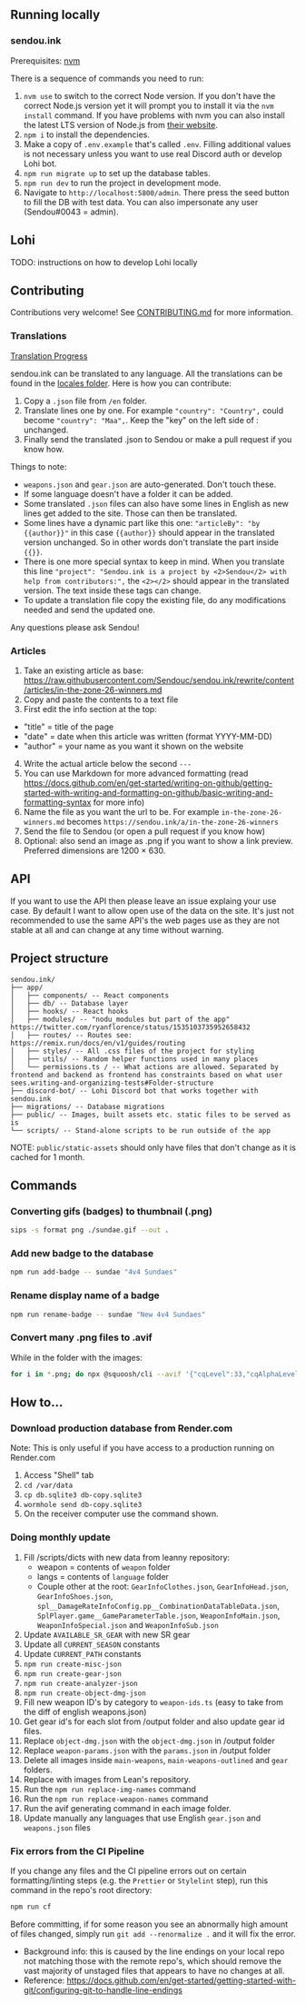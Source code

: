 ## Running locally

### sendou.ink

Prerequisites: [nvm](https://github.com/nvm-sh/nvm)

There is a sequence of commands you need to run:

1. `nvm use` to switch to the correct Node version. If you don't have the correct Node.js version yet it will prompt you to install it via the `nvm install` command. If you have problems with nvm you can also install the latest LTS version of Node.js from [their website](https://nodejs.org/en/).
2. `npm i` to install the dependencies.
3. Make a copy of `.env.example` that's called `.env`. Filling additional values is not necessary unless you want to use real Discord auth or develop Lohi bot.
4. `npm run migrate up` to set up the database tables.
5. `npm run dev` to run the project in development mode.
6. Navigate to `http://localhost:5800/admin`. There press the seed button to fill the DB with test data. You can also impersonate any user (Sendou#0043 = admin).

## Lohi

TODO: instructions on how to develop Lohi locally

## Contributing

Contributions very welcome! See [CONTRIBUTING.md](./CONTRIBUTING.md) for more information.

### Translations

[Translation Progress](https://github.com/Sendouc/sendou.ink/issues/1104)

sendou.ink can be translated to any language. All the translations can be found in the [locales folder](./public/locales). Here is how you can contribute:

1. Copy a `.json` file from `/en` folder.
2. Translate lines one by one. For example `"country": "Country",` could become `"country": "Maa",`. Keep the "key" on the left side of : unchanged.
3. Finally send the translated .json to Sendou or make a pull request if you know how.

Things to note:

- `weapons.json` and `gear.json` are auto-generated. Don't touch these.
- If some language doesn't have a folder it can be added.
- Some translated `.json` files can also have some lines in English as new lines get added to the site. Those can then be translated.
- Some lines have a dynamic part like this one: `"articleBy": "by {{author}}"` in this case `{{author}}` should appear in the translated version unchanged. So in other words don't translate the part inside `{{}}`.
- There is one more special syntax to keep in mind. When you translate this line `"project": "Sendou.ink is a project by <2>Sendou</2> with help from contributors:",` the `<2></2>` should appear in the translated version. The text inside these tags can change.
- To update a translation file copy the existing file, do any modifications needed and send the updated one.

Any questions please ask Sendou!

### Articles

1. Take an existing article as base: https://raw.githubusercontent.com/Sendouc/sendou.ink/rewrite/content/articles/in-the-zone-26-winners.md
2. Copy and paste the contents to a text file
3. First edit the info section at the top:

- "title" = title of the page
- "date" = date when this article was written (format YYYY-MM-DD)
- "author" = your name as you want it shown on the website

4. Write the actual article below the second `---`
5. You can use Markdown for more advanced formatting (read https://docs.github.com/en/get-started/writing-on-github/getting-started-with-writing-and-formatting-on-github/basic-writing-and-formatting-syntax for more info)
6. Name the file as you want the url to be. For example `in-the-zone-26-winners.md` becomes `https://sendou.ink/a/in-the-zone-26-winners`
7. Send the file to Sendou (or open a pull request if you know how)
8. Optional: also send an image as .png if you want to show a link preview. Preferred dimensions are 1200 × 630.

## API

If you want to use the API then please leave an issue explaing your use case. By default I want to allow open use of the data on the site. It's just not recommended to use the same API's the web pages use as they are not stable at all and can change at any time without warning.

## Project structure

```
sendou.ink/
├── app/
│   ├── components/ -- React components
│   ├── db/ -- Database layer
│   ├── hooks/ -- React hooks
│   ├── modules/ -- "nodu_modules but part of the app" https://twitter.com/ryanflorence/status/1535103735952658432
│   ├── routes/ -- Routes see: https://remix.run/docs/en/v1/guides/routing
│   ├── styles/ -- All .css files of the project for styling
│   ├── utils/ -- Random helper functions used in many places
│   └── permissions.ts / -- What actions are allowed. Separated by frontend and backend as frontend has constraints based on what user sees.writing-and-organizing-tests#Folder-structure
├── discord-bot/ -- Lohi Discord bot that works together with sendou.ink
├── migrations/ -- Database migrations
├── public/ -- Images, built assets etc. static files to be served as is
└── scripts/ -- Stand-alone scripts to be run outside of the app
```

NOTE: `public/static-assets` should only have files that don't change as it is cached for 1 month.

## Commands

### Converting gifs (badges) to thumbnail (.png)

```bash
sips -s format png ./sundae.gif --out .
```

### Add new badge to the database

```bash
npm run add-badge -- sundae "4v4 Sundaes"
```

### Rename display name of a badge

```bash
npm run rename-badge -- sundae "New 4v4 Sundaes"
```

### Convert many .png files to .avif

While in the folder with the images:

```bash
for i in *.png; do npx @squoosh/cli --avif '{"cqLevel":33,"cqAlphaLevel":-1,"denoiseLevel":0,"tileColsLog2":0,"tileRowsLog2":0,"speed":6,"subsample":1,"chromaDeltaQ":false,"sharpness":0,"tune":0}' $i; done
```

## How to...

### Download production database from Render.com

Note: This is only useful if you have access to a production running on Render.com

1. Access "Shell" tab
2. `cd /var/data`
3. `cp db.sqlite3 db-copy.sqlite3`
4. `wormhole send db-copy.sqlite3`
5. On the receiver computer use the command shown.

### Doing monthly update

1. Fill /scripts/dicts with new data from leanny repository:
   - weapon = contents of `weapon` folder
   - langs = contents of `language` folder
   - Couple other at the root: `GearInfoClothes.json`, `GearInfoHead.json`, `GearInfoShoes.json`, `spl__DamageRateInfoConfig.pp__CombinationDataTableData.json`, `SplPlayer.game__GameParameterTable.json`, `WeaponInfoMain.json`, `WeaponInfoSpecial.json` and `WeaponInfoSub.json`
2. Update `AVAILABLE_SR_GEAR` with new SR gear
3. Update all `CURRENT_SEASON` constants
4. Update `CURRENT_PATH` constants
5. `npm run create-misc-json`
6. `npm run create-gear-json`
7. `npm run create-analyzer-json`
8. `npm run create-object-dmg-json`
9. Fill new weapon ID's by category to `weapon-ids.ts` (easy to take from the diff of english weapons.json)
10. Get gear id's for each slot from /output folder and also update gear id files.
11. Replace `object-dmg.json` with the `object-dmg.json` in /output folder
12. Replace `weapon-params.json` with the `params.json` in /output folder
13. Delete all images inside `main-weapons`, `main-weapons-outlined` and `gear` folders.
14. Replace with images from Lean's repository.
15. Run the `npm run replace-img-names` command
16. Run the `npm run replace-weapon-names` command
17. Run the avif generating command in each image folder.
18. Update manually any languages that use English `gear.json` and `weapons.json` files

### Fix errors from the CI Pipeline

If you change any files and the CI pipeline errors out on certain formatting/linting steps (e.g. the `Prettier` or `Stylelint` step), run this command in the repo's root directory:

```sh
npm run cf
```

Before committing, if for some reason you see an abnormally high amount of files changed, simply run `git add --renormalize .` and it will fix the error.

- Background info: this is caused by the line endings on your local repo not matching those with the remote repo's, which should remove the vast majority of unstaged files that appears to have no changes at all.
- Reference: https://docs.github.com/en/get-started/getting-started-with-git/configuring-git-to-handle-line-endings
